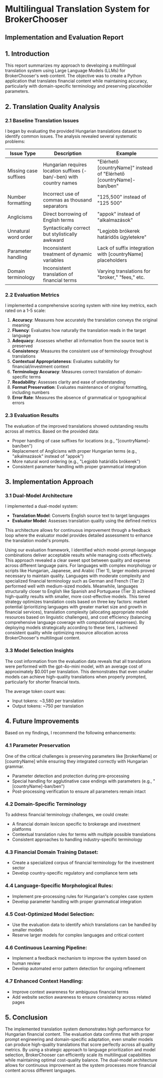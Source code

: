 # Multilingual Translation System for BrokerChooser
## Implementation and Evaluation Report

## 1. Introduction

This report summarizes my approach to developing a multilingual translation system using Large Language Models (LLMs) for BrokerChooser's web content. 
The objective was to create a Python application that translates financial content while maintaining accuracy, particularly with domain-specific terminology and preserving placeholder parameters.

## 2. Translation Quality Analysis

### 2.1 Baseline Translation Issues

I began by evaluating the provided Hungarian translations dataset to identify common issues. The analysis revealed several systematic problems:

| Issue Type | Description | Example |
|------------|-------------|---------|
| Missing case suffixes | Hungarian requires location suffixes (-ban/-ben) with country names | "Elérhető [countryName]" instead of "Elérhető [countryName]-ban/ben" |
| Number formatting | Incorrect use of commas as thousand separators | "125,500" instead of "125 500" |
| Anglicisms | Direct borrowing of English terms | "appok" instead of "alkalmazások" |
| Unnatural word order | Syntactically correct but stylistically awkward | "Legjobb brókerek határidős ügyletekre" |
| Parameter handling | Inconsistent treatment of dynamic variables | Lack of suffix integration with [countryName] placeholders |
| Domain terminology | Inconsistent translation of financial terms | Varying translations for "broker," "fees," etc. |

### 2.2 Evaluation Metrics

I implemented a comprehensive scoring system with nine key metrics, each rated on a 1-5 scale:

1. **Accuracy**: Measures how accurately the translation conveys the original meaning
2. **Fluency**: Evaluates how naturally the translation reads in the target language
3. **Adequacy**: Assesses whether all information from the source text is preserved
4. **Consistency**: Measures the consistent use of terminology throughout translations
5. **Contextual Appropriateness**: Evaluates suitability for financial/investment context
6. **Terminology Accuracy**: Measures correct translation of domain-specific terms
7. **Readability**: Assesses clarity and ease of understanding
8. **Format Preservation**: Evaluates maintenance of original formatting, including numbers
9. **Error Rate**: Measures the absence of grammatical or typographical errors

### 2.3 Evaluation Results

The evaluation of the improved translations showed outstanding results across all metrics. Based on the provided data:

  - Proper handling of case suffixes for locations (e.g., "[countryName]-ban/ben")
  - Replacement of Anglicisms with proper Hungarian terms (e.g., "alkalmazások" instead of "appok")
  - More natural word ordering (e.g., "Legjobb határidős brókerek")
  - Consistent parameter handling with proper grammatical integration

## 3. Implementation Approach

### 3.1 Dual-Model Architecture

I implemented a dual-model system:
- **Translation Model**: Converts English source text to target languages
- **Evaluator Model**: Assesses translation quality using the defined metrics

This architecture allows for continuous improvement through a feedback loop where the evaluator model provides detailed assessment to enhance the translation model's prompts.

Using our evaluation framework, I identified which model-prompt-language combinations deliver acceptable results while managing costs effectively. 
This approach revealed a clear sweet spot between quality and expense across different language pairs. 
For languages with complex morphology or scripts like Hungarian, Japanese, and Arabic (Tier 1), larger models proved necessary to maintain quality. 
Languages with moderate complexity and specialized financial terminology such as German and French (Tier 2) performed well with medium-sized models.
Meanwhile, languages structurally closer to English like Spanish and Portuguese (Tier 3) achieved high-quality results with smaller, more cost-effective models. 
This tiered strategy optimizes translation costs based on three key factors: 
market potential (prioritizing languages with greater market size and growth in financial services), translation complexity (allocating appropriate model resources based on linguistic challenges), 
and cost efficiency (balancing comprehensive language coverage with computational expenses). By deploying models strategically according to these tiers,
I achieved consistent quality while optimizing resource allocation across BrokerChooser's multilingual content.

### 3.3 Model Selection Insights

The cost information from the evaluation data reveals that all translations were performed with the gpt-4o-mini model, with an average cost of approximately $0.001 per translation. 
This demonstrates that even smaller models can achieve high-quality translations when properly prompted, particularly for shorter financial texts.

The average token count was:
- Input tokens: ~3,580 per translation
- Output tokens: ~750 per translation

## 4. Future Improvements

Based on my findings, I recommend the following enhancements:

### 4.1 Parameter Preservation
One of the critical challenges is preserving parameters like [brokerName] or [countryName] while ensuring they integrated correctly with Hungarian grammar.

- Parameter detection and protection during pre-processing
- Special handling for agglutinative case endings with parameters (e.g., "[countryName]-ban/ben")
- Post-processing verification to ensure all parameters remain intact

### 4.2 Domain-Specific Terminology

To address financial terminology challenges, we could create:

- A financial domain lexicon specific to brokerage and investment platforms
- Contextual translation rules for terms with multiple possible translations
- Consistent approaches to handling industry-specific terminology


### 4.3 Financial Domain Training Dataset:
   - Create a specialized corpus of financial terminology for the investment sector
   - Develop country-specific regulatory and compliance term sets

### 4.4 Language-Specific Morphological Rules:
   - Implement pre-processing rules for Hungarian's complex case system
   - Develop parameter handling with proper grammatical integration

### 4.5 Cost-Optimized Model Selection:
   - Use the evaluation data to identify which translations can be handled by smaller models
   - Reserve larger models for complex languages and critical content

### 4.6 Continuous Learning Pipeline:
   - Implement a feedback mechanism to improve the system based on human review
   - Develop automated error pattern detection for ongoing refinement

### 4.7 Enhanced Context Handling:
   - Improve context awareness for ambiguous financial terms
   - Add website section awareness to ensure consistency across related pages

## 5. Conclusion

The implemented translation system demonstrates high performance for Hungarian financial content. The evaluation data confirms that with 
proper prompt engineering and domain-specific adaptation, even smaller models can produce high-quality translations that score perfectly across all quality metrics.
By using a strategic approach to language prioritization and model selection, BrokerChooser can efficiently scale its multilingual capabilities while maintaining optimal cost-quality balance.
The dual-model architecture allows for continuous improvement as the system processes more financial content across different languages.